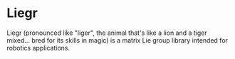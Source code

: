 # Liegr

Liegr (pronounced like "liger", the animal that's like a lion and a tiger mixed... bred for its skills in magic) is a matrix Lie group library intended for robotics applications.